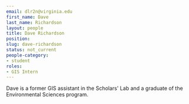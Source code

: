 ```yaml
---
email: dlr2n@virginia.edu
first_name: Dave
last_name: Richardson
layout: people
title: Dave Richardson
position:
slug: dave-richardson
status: not_current
people-category:
- student
roles:
- GIS Intern
---
```


Dave is a former GIS assistant in the Scholars' Lab and a graduate of the Environmental Sciences program.
